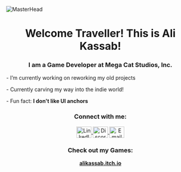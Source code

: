 ![MasterHead](https://user-images.githubusercontent.com/74038190/241765440-80728820-e06b-4f96-9c9e-9df46f0cc0a5.gif)
<h1 align="center">Welcome Traveller! This is Ali Kassab!</h1>
<h3 align="center">I am a Game Developer at Mega Cat Studios, Inc.</h3>

<p>- I’m currently working on reworking my old projects</p>
<p>- Currently carving my way into the indie world!</p>
<p>- Fun fact: <strong>I don't like UI anchors</strong></p>

<h3 align="center">Connect with me:</h3>
<p align="center">
  <a target="_blank" href="https://www.linkedin.com/in/ali-kassab-/">
    <img width="40" height="30" alt="LinkedIn" src="https://raw.githubusercontent.com/rahuldkjain/github-profile-readme-generator/master/src/images/icons/Social/linked-in-alt.svg" align="center">
  </a>
  <a target="_blank" href="https://www.discordapp.com/users/684534978008318002">
    <img width="40" height="30" alt="Discord" src="https://raw.githubusercontent.com/rahuldkjain/github-profile-readme-generator/master/src/images/icons/Social/discord.svg" align="center">
  </a>
  <a target="_blank" href="https://mail.google.com/mail/?view=cm&fs=1&to=ali.mohammed.kassab@gmail.com">
    <img width="40" height="30" alt="Email" src="https://cdn.jsdelivr.net/gh/simple-icons/simple-icons/icons/gmail.svg" align="center">
  </a>
</p>

<h3 align="center">Check out my Games:</h3>
<p align="center">
  <a href="https://ali-kassab.itch.io/" target="_blank"><strong>alikassab.itch.io</strong></a>
</p>
